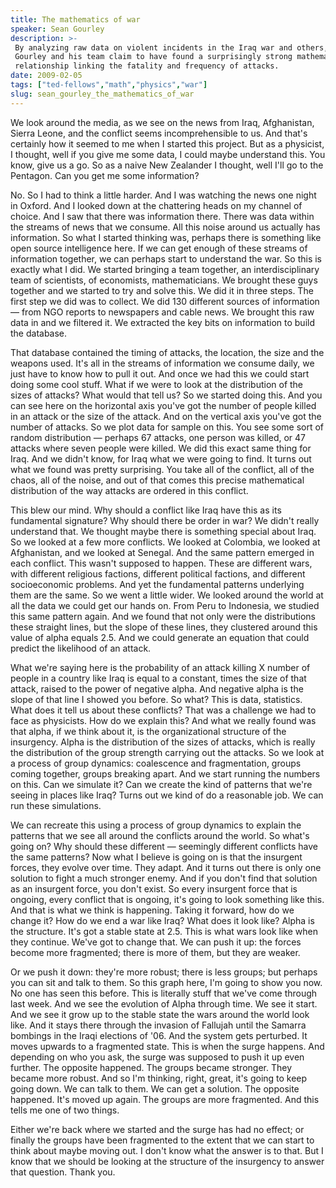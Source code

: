 ```yaml
---
title: The mathematics of war
speaker: Sean Gourley
description: >-
 By analyzing raw data on violent incidents in the Iraq war and others, Sean
 Gourley and his team claim to have found a surprisingly strong mathematical
 relationship linking the fatality and frequency of attacks.
date: 2009-02-05
tags: ["ted-fellows","math","physics","war"]
slug: sean_gourley_the_mathematics_of_war
---
```


We look around the media, as we see on the news from Iraq, Afghanistan, Sierra Leone, and
the conflict seems incomprehensible to us. And that's certainly how it seemed to me when I
started this project. But as a physicist, I thought, well if you give me some data, I
could maybe understand this. You know, give us a go. So as a naive New Zealander I thought,
well I'll go to the Pentagon. Can you get me some information? 

No. So I had to think a little harder. And I was watching the news one night in Oxford.
And I looked down at the chattering heads on my channel of choice. And I saw that there
was information there. There was data within the streams of news that we consume. All this
noise around us actually has information. So what I started thinking was, perhaps there is
something like open source intelligence here. If we can get enough of these streams of
information together, we can perhaps start to understand the war. So this is exactly what I
did. We started bringing a team together, an interdisciplinary team of scientists, of
economists, mathematicians. We brought these guys together and we started to try and solve
this. We did it in three steps. The first step we did was to collect. We did 130 different
sources of information — from NGO reports to newspapers and cable news. We brought this
raw data in and we filtered it. We extracted the key bits on information to build the
database.

That database contained the timing of attacks, the location, the size and the weapons
used. It's all in the streams of information we consume daily, we just have to know how to
pull it out. And once we had this we could start doing some cool stuff. What if we were to
look at the distribution of the sizes of attacks? What would that tell us? So we started
doing this. And you can see here on the horizontal axis you've got the number of people
killed in an attack or the size of the attack. And on the vertical axis you've got the
number of attacks. So we plot data for sample on this. You see some sort of random
distribution — perhaps 67 attacks, one person was killed, or 47 attacks where seven people
were killed. We did this exact same thing for Iraq. And we didn't know, for Iraq what we
were going to find. It turns out what we found was pretty surprising. You take all of the
conflict, all of the chaos, all of the noise, and out of that comes this precise
mathematical distribution of the way attacks are ordered in this conflict.

This blew our mind. Why should a conflict like Iraq have this as its fundamental
signature? Why should there be order in war? We didn't really understand that. We thought
maybe there is something special about Iraq. So we looked at a few more conflicts. We
looked at Colombia, we looked at Afghanistan, and we looked at Senegal. And the same
pattern emerged in each conflict. This wasn't supposed to happen. These are different
wars, with different religious factions, different political factions, and different
socioeconomic problems. And yet the fundamental patterns underlying them are the same. So
we went a little wider. We looked around the world at all the data we could get our hands
on. From Peru to Indonesia, we studied this same pattern again. And we found that not only
were the distributions these straight lines, but the slope of these lines, they clustered
around this value of alpha equals 2.5. And we could generate an equation that could
predict the likelihood of an attack.

What we're saying here is the probability of an attack killing X number of people in a
country like Iraq is equal to a constant, times the size of that attack, raised to the
power of negative alpha. And negative alpha is the slope of that line I showed you
before. So what? This is data, statistics. What does it tell us about these conflicts? That
was a challenge we had to face as physicists. How do we explain this? And what we really
found was that alpha, if we think about it, is the organizational structure of the
insurgency. Alpha is the distribution of the sizes of attacks, which is really the
distribution of the group strength carrying out the attacks. So we look at a process of
group dynamics: coalescence and fragmentation, groups coming together, groups breaking
apart. And we start running the numbers on this. Can we simulate it? Can we create the
kind of patterns that we're seeing in places like Iraq? Turns out we kind of do a
reasonable job. We can run these simulations.

We can recreate this using a process of group dynamics to explain the patterns that we see
all around the conflicts around the world. So what's going on? Why should these different —
seemingly different conflicts have the same patterns? Now what I believe is going on is
that the insurgent forces, they evolve over time. They adapt. And it turns out there is
only one solution to fight a much stronger enemy. And if you don't find that solution as
an insurgent force, you don't exist. So every insurgent force that is ongoing, every
conflict that is ongoing, it's going to look something like this. And that is what we
think is happening. Taking it forward, how do we change it? How do we end a war like Iraq?
What does it look like? Alpha is the structure. It's got a stable state at 2.5. This is
what wars look like when they continue. We've got to change that. We can push it up: the
forces become more fragmented; there is more of them, but they are weaker.

Or we push it down: they're more robust; there is less groups; but perhaps you can sit and
talk to them. So this graph here, I'm going to show you now. No one has seen this before.
This is literally stuff that we've come through last week. And we see the evolution of
Alpha through time. We see it start. And we see it grow up to the stable state the wars
around the world look like. And it stays there through the invasion of Fallujah until the
Samarra bombings in the Iraqi elections of '06. And the system gets perturbed. It moves
upwards to a fragmented state. This is when the surge happens. And depending on who you
ask, the surge was supposed to push it up even further. The opposite happened. The groups
became stronger. They became more robust. And so I'm thinking, right, great, it's going to
keep going down. We can talk to them. We can get a solution. The opposite happened. It's
moved up again. The groups are more fragmented. And this tells me one of two
things.

Either we're back where we started and the surge has had no effect; or finally the groups
have been fragmented to the extent that we can start to think about maybe moving out. I
don't know what the answer is to that. But I know that we should be looking at the
structure of the insurgency to answer that question. Thank you. 

<!--
ad_duration=3.33
event="TED2009"
external_start_time=0
intro_duration=11.82
is_subtitle_required="False"
is_talk_featured="True"
language="en"
language_swap="False"
native_language="en"
number_of_related_talks=6
number_of_speakers=1
number_of_subtitled_videos=29
number_of_tags=4
number_of_talk_download_languages=29
number_of_talk_more_resources=0
number_of_talk_recommendations=0
number_of_talks_take_actions=0
post_ad_duration=0.83
published_timestamp="2009-05-04 01:00:00"
recording_date="2009-02-05"
speaker_description="Physicist and military theorist"
speaker_is_published=1
speaker_name="Sean Gourley"
talk_name="The mathematics of war"
talks_tags=["ted-fellows","math","physics","war"]
url_photo_speaker="https://pe.tedcdn.com/images/ted/86686_254x191.jpg"
url_photo_talk="https://pe.tedcdn.com/images/ted/86685_800x600.jpg"
url_webpage="https://www.ted.com/talks/sean_gourley_the_mathematics_of_war"
video_type_name="TED Stage Talk"
-->